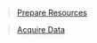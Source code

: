 > [Prepare Resources](docs/PrepareResources.md)

> [Acquire Data](https://github.com/richchapler/AzureDataSolutions/wiki/Acquisition)
